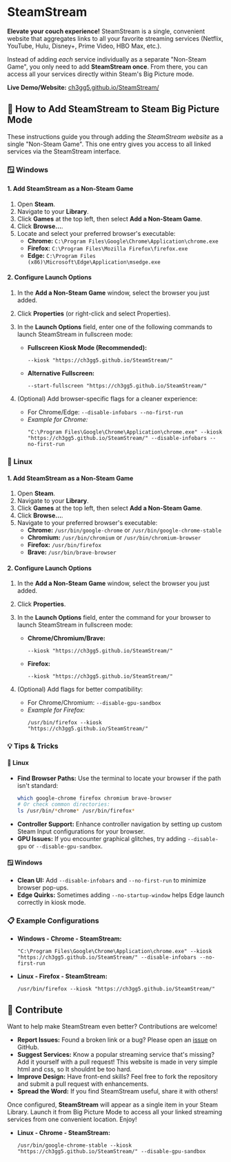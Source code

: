 # SteamStream

**Elevate your couch experience!** SteamStream is a single, convenient website that aggregates links to all your favorite streaming services (Netflix, YouTube, Hulu, Disney+, Prime Video, HBO Max, etc.).

Instead of adding *each* service individually as a separate "Non-Steam Game", you only need to add **SteamStream once**. From there, you can access all your services directly within Steam's Big Picture mode.

**Live Demo/Website:** [ch3gg5.github.io/SteamStream/](https://ch3gg5.github.io/SteamStream/)

## 🧰 How to Add SteamStream to Steam Big Picture Mode

These instructions guide you through adding the *SteamStream website* as a single "Non-Steam Game". This one entry gives you access to all linked services via the SteamStream interface.

### 🪟 Windows

#### 1. Add SteamStream as a Non-Steam Game

1.  Open **Steam**.
2.  Navigate to your **Library**.
3.  Click **Games** at the top left, then select **Add a Non-Steam Game**.
4.  Click **Browse...**.
5.  Locate and select your preferred browser's executable:
    *   **Chrome:** `C:\Program Files\Google\Chrome\Application\chrome.exe`
    *   **Firefox:** `C:\Program Files\Mozilla Firefox\firefox.exe`
    *   **Edge:** `C:\Program Files (x86)\Microsoft\Edge\Application\msedge.exe`

#### 2. Configure Launch Options

1.  In the **Add a Non-Steam Game** window, select the browser you just added.
2.  Click **Properties** (or right-click and select Properties).
3.  In the **Launch Options** field, enter one of the following commands to launch SteamStream in fullscreen mode:

    *   **Fullscreen Kiosk Mode (Recommended):**
        ```
        --kiosk "https://ch3gg5.github.io/SteamStream/"
        ```
    *   **Alternative Fullscreen:**
        ```
        --start-fullscreen "https://ch3gg5.github.io/SteamStream/"
        ```

4.  (Optional) Add browser-specific flags for a cleaner experience:
    *   For Chrome/Edge: `--disable-infobars --no-first-run`
    *   *Example for Chrome:*
        ```
        "C:\Program Files\Google\Chrome\Application\chrome.exe" --kiosk "https://ch3gg5.github.io/SteamStream/" --disable-infobars --no-first-run
        ```

### 🐧 Linux

#### 1. Add SteamStream as a Non-Steam Game

1.  Open **Steam**.
2.  Navigate to your **Library**.
3.  Click **Games** at the top left, then select **Add a Non-Steam Game**.
4.  Click **Browse...**.
5.  Navigate to your preferred browser's executable:
    *   **Chrome:** `/usr/bin/google-chrome` or `/usr/bin/google-chrome-stable`
    *   **Chromium:** `/usr/bin/chromium` or `/usr/bin/chromium-browser`
    *   **Firefox:** `/usr/bin/firefox`
    *   **Brave:** `/usr/bin/brave-browser`

#### 2. Configure Launch Options

1.  In the **Add a Non-Steam Game** window, select the browser you just added.
2.  Click **Properties**.
3.  In the **Launch Options** field, enter the command for your browser to launch SteamStream in fullscreen mode:

    *   **Chrome/Chromium/Brave:**
        ```
        --kiosk "https://ch3gg5.github.io/SteamStream/"
        ```
    *   **Firefox:**
        ```
        --kiosk "https://ch3gg5.github.io/SteamStream/"
        ```

4.  (Optional) Add flags for better compatibility:
    *   For Chrome/Chromium: `--disable-gpu-sandbox`
    *   *Example for Firefox:*
        ```
        /usr/bin/firefox --kiosk "https://ch3gg5.github.io/SteamStream/"
        ```

### 💡 Tips & Tricks

#### 🔧 Linux

*   **Find Browser Paths:** Use the terminal to locate your browser if the path isn't standard:
    ```bash
    which google-chrome firefox chromium brave-browser
    # Or check common directories:
    ls /usr/bin/*chrome* /usr/bin/firefox*
    ```
*   **Controller Support:** Enhance controller navigation by setting up custom Steam Input configurations for your browser.
*   **GPU Issues:** If you encounter graphical glitches, try adding `--disable-gpu` or `--disable-gpu-sandbox`.

#### 🪟 Windows

*   **Clean UI:** Add `--disable-infobars` and `--no-first-run` to minimize browser pop-ups.
*   **Edge Quirks:** Sometimes adding `--no-startup-window` helps Edge launch correctly in kiosk mode.

### 📋 Example Configurations

*   **Windows - Chrome - SteamStream:**
    ```
    "C:\Program Files\Google\Chrome\Application\chrome.exe" --kiosk "https://ch3gg5.github.io/SteamStream/" --disable-infobars --no-first-run
    ```
*   **Linux - Firefox - SteamStream:**
    ```
    /usr/bin/firefox --kiosk "https://ch3gg5.github.io/SteamStream/"
    ```

    
## 🤝 Contribute

Want to help make SteamStream even better? Contributions are welcome!

*   **Report Issues:** Found a broken link or a bug? Please open an [issue](https://github.com/ch3gg5/ch3gg5.github.io/issues) on GitHub.
*   **Suggest Services:** Know a popular streaming service that's missing? Add it yourself with a pull request! This website is made in very simple html and css, so It shouldnt be too hard.
*   **Improve Design:** Have front-end skills? Feel free to fork the repository and submit a pull request with enhancements.
*   **Spread the Word:** If you find SteamStream useful, share it with others!

Once configured, **SteamStream** will appear as a single item in your Steam Library. Launch it from Big Picture Mode to access all your linked streaming services from one convenient location. Enjoy!
*   **Linux - Chrome - SteamStream:**
    ```
    /usr/bin/google-chrome-stable --kiosk "https://ch3gg5.github.io/SteamStream/" --disable-gpu-sandbox
    ```
